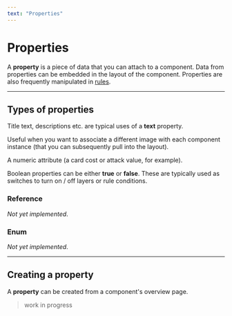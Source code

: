 ```yaml
---
text: "Properties"
---
```


<script>
  import Property from "../../../../editor/src/components/automation/property/Property.svelte";

  const text = {
    name: "Text",
    type: "text",
  };

  const image = {
    name: "Image",
    type: "image",
  };

  const number = {
    name: "Number",
    type: "number",
  };

  const boolean = {
    name: "Boolean",
    type: "boolean",
  };
</script>

<style>
  .property {
    @apply my-2 mt-8 w-64;
  }
</style>

# Properties

A **property** is a piece of data that you can attach to a component.
Data from properties can be embedded in the layout of the component.
Properties are also frequently manipulated in [rules](./rules).

---

## Types of properties

<div class="property">
<Property property={text} hoverable={false} selectable={false} showTools={false}></Property>
</div>

Title text, descriptions etc. are typical uses of a **text** property.

<div class="property">
<Property property={image} hoverable={false} selectable={false} showTools={false}></Property>
</div>

Useful when you want to associate a different image with each component instance
(that you can subsequently pull into the layout).

<div class="property">
<Property property={number} hoverable={false} selectable={false} showTools={false}></Property>
</div>

A numeric attribute (a card cost or attack value, for example).

<div class="property">
<Property property={boolean} hoverable={false} selectable={false} showTools={false}></Property>
</div>

Boolean properties can be either **true** or **false**. These are typically
used as switches to turn on / off layers or rule conditions.

### Reference

*Not yet implemented*.

### Enum

*Not yet implemented*.

---

## Creating a property

A **property** can be created from a component's overview page.

> work in progress
